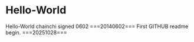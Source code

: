 Hello-World
===========

Hello-World chainchi signed 0602
===20140602===
First GITHUB readme begin.
===20251028===
